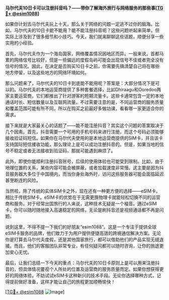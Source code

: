 **马尔代夫10日卡可以注册抖音吗？——带你了解海外旅行与网络服务的那些事[[TG💪+ @esim1088](https://t.me/s/esim1088)]**

如果你计划去马尔代夫玩上十天，那么关于网络的问题一定逃不过你的脑海。比如，马尔代夫的10日卡能不能用？能不能注册抖音呢？这些问题听起来简单，但实际上涉及到了很多细节和小技巧。今天，我们就来聊聊这些话题，顺便分享一些实用的小经验。

首先，马尔代夫作为一个海岛国家，网络覆盖情况因地区而异。一般来说，首都马累的网络信号比较好，但是一些偏远的度假岛屿可能会出现信号不佳或者完全没有信号的情况。因此，在决定是否购买10日卡之前，你需要先搞清楚自己将在哪些地方停留，以及这些地方的网络环境如何。

那么问题来了，马尔代夫的10日卡到底能不能用呢？答案是：大部分情况下是可以的。马尔代夫的本地运营商提供了多种套餐选择，比如Dhiraagu和Ooredoo两家主要运营商，它们都推出了针对游客的短期流量卡。这些卡通常包含一定的本地通话时长、短信数量以及互联网流量。不过需要注意的是，不同运营商的服务质量和覆盖范围可能有所不同，所以在购买之前最好多做功课，看看哪一家更适合你的需求。

接下来就是大家最关心的话题了——能不能注册抖音？其实这个问题的答案取决于几个因素。首先，抖音需要一个可用的手机号码来进行注册，而这个号码必须能够接收验证码短信。如果你在马尔代夫使用的是本地运营商提供的SIM卡，并且该卡支持国际短信接收功能，那么理论上是可以成功注册抖音的。但是，如果当地的信号不稳定或者无法接收到验证码，那就可能遇到麻烦了。

此外，即使你能顺利注册抖音账号，后续的使用体验也可能受到限制。比如，由于地理位置的关系，某些内容可能会被屏蔽，或者加载速度非常慢。这主要是因为抖音服务器大多位于中国境内，而当你身处海外时，访问这些服务器可能会面临延迟甚至断连的风险。

当然啦，除了传统的实体SIM卡之外，现在还有一种更方便的选择——eSIM卡。相比于传统SIM卡，eSIM卡的优势在于无需更换物理卡就能轻松切换不同的运营商和服务。对于经常出国旅行的人来说，这种技术无疑是一个福音。通过eSIM卡，你可以随时随地接入高速稳定的网络，无论是刷抖音还是视频通话都不再是问题。

说到这里，不得不提一下我们的好朋友“esim1088”。这是一个专注于提供全球eSIM卡服务的品牌，他们致力于为用户提供便捷高效的跨境通信解决方案。无论你是打算去马尔代夫度假，还是其他国家旅行，都可以借助他们的产品实现无缝连接。而且，他们的客服团队非常专业，有任何疑问都可以随时咨询，让你的旅途更加安心无忧。

最后，让我们总结一下今天的重点：马尔代夫的10日卡原则上是可以用来注册抖音的，但具体情况要视个人所处的位置及运营商的服务质量而定。如果你想获得更好的网络体验，不妨试试eSIM卡这种新兴的技术手段。无论你选择哪种方式，记得提前做好准备，这样才能让自己的旅程更加顺畅愉快！

[[TG💪+ @esim1088](https://t.me/s/esim1088) ![Image](https://i.postimg.cc/4NQfJmqS/Snipaste-2025-05-13-00-14-12.png)]